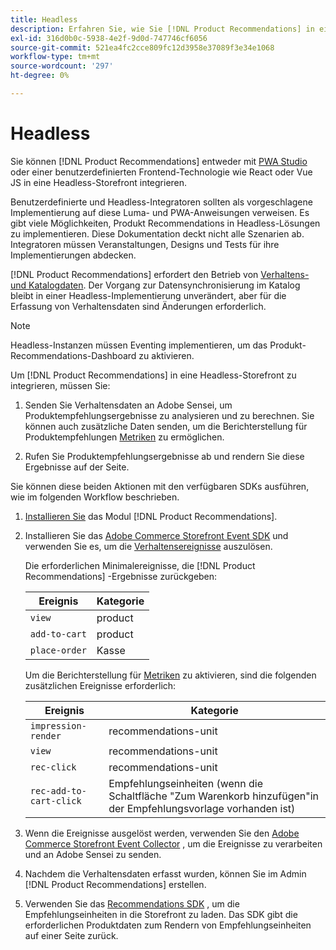 ```yaml
---
title: Headless
description: Erfahren Sie, wie Sie [!DNL Product Recommendations] in eine Headless-Storefront integrieren.
exl-id: 316d0b0c-5938-4e2f-9d0d-747746cf6056
source-git-commit: 521ea4fc2cce809fc12d3958e37089f3e34e1068
workflow-type: tm+mt
source-wordcount: '297'
ht-degree: 0%

---
```


# Headless

Sie können [!DNL Product Recommendations] entweder mit [PWA Studio](https://developer.adobe.com/commerce/pwa-studio/) oder einer benutzerdefinierten Frontend-Technologie wie React oder Vue JS in eine Headless-Storefront integrieren.

Benutzerdefinierte und Headless-Integratoren sollten als vorgeschlagene Implementierung auf diese Luma- und PWA-Anweisungen verweisen. Es gibt viele Möglichkeiten, Produkt Recommendations in Headless-Lösungen zu implementieren. Diese Dokumentation deckt nicht alle Szenarien ab. Integratoren müssen Veranstaltungen, Designs und Tests für ihre Implementierungen abdecken.

[!DNL Product Recommendations] erfordert den Betrieb von [Verhaltens- und Katalogdaten](https://experienceleague.adobe.com/docs/commerce-merchant-services/product-recommendations/developer/development-overview.html). Der Vorgang zur Datensynchronisierung im Katalog bleibt in einer Headless-Implementierung unverändert, aber für die Erfassung von Verhaltensdaten sind Änderungen erforderlich.

>[!NOTE]
>
>Headless-Instanzen müssen Eventing implementieren, um das Produkt-Recommendations-Dashboard zu aktivieren.

Um [!DNL Product Recommendations] in eine Headless-Storefront zu integrieren, müssen Sie:

1. Senden Sie Verhaltensdaten an Adobe Sensei, um Produktempfehlungsergebnisse zu analysieren und zu berechnen. Sie können auch zusätzliche Daten senden, um die Berichterstellung für Produktempfehlungen [Metriken](workspace.md) zu ermöglichen.

1. Rufen Sie Produktempfehlungsergebnisse ab und rendern Sie diese Ergebnisse auf der Seite.

Sie können diese beiden Aktionen mit den verfügbaren SDKs ausführen, wie im folgenden Workflow beschrieben.

1. [Installieren Sie](install-configure.md) das Modul [!DNL Product Recommendations].

1. Installieren Sie das [Adobe Commerce Storefront Event SDK](https://developer.adobe.com/commerce/services/shared-services/storefront-events/sdk/) und verwenden Sie es, um die [Verhaltensereignisse](https://experienceleague.adobe.com/docs/commerce-merchant-services/product-recommendations/developer/events.html) auszulösen.

   Die erforderlichen Minimalereignisse, die [!DNL Product Recommendations] -Ergebnisse zurückgeben:

   | Ereignis | Kategorie |
   |--- | ---|
   | `view` | product |
   | `add-to-cart` | product |
   | `place-order` | Kasse |

   Um die Berichterstellung für [Metriken](workspace.md) zu aktivieren, sind die folgenden zusätzlichen Ereignisse erforderlich:

   | Ereignis | Kategorie |
   |--- | ---|
   | `impression-render` | recommendations-unit |
   | `view` | recommendations-unit |
   | `rec-click` | recommendations-unit |
   | `rec-add-to-cart-click` | Empfehlungseinheiten (wenn die Schaltfläche &quot;Zum Warenkorb hinzufügen&quot;in der Empfehlungsvorlage vorhanden ist) |

1. Wenn die Ereignisse ausgelöst werden, verwenden Sie den [Adobe Commerce Storefront Event Collector](https://developer.adobe.com/commerce/services/shared-services/storefront-events/collector/) , um die Ereignisse zu verarbeiten und an Adobe Sensei zu senden.

1. Nachdem die Verhaltensdaten erfasst wurden, können Sie im Admin [ ](create.md) [!DNL Product Recommendations] erstellen.

1. Verwenden Sie das [Recommendations SDK](https://developer.adobe.com/commerce/services/product-recommendations/) , um die Empfehlungseinheiten in die Storefront zu laden. Das SDK gibt die erforderlichen Produktdaten zum Rendern von Empfehlungseinheiten auf einer Seite zurück.
